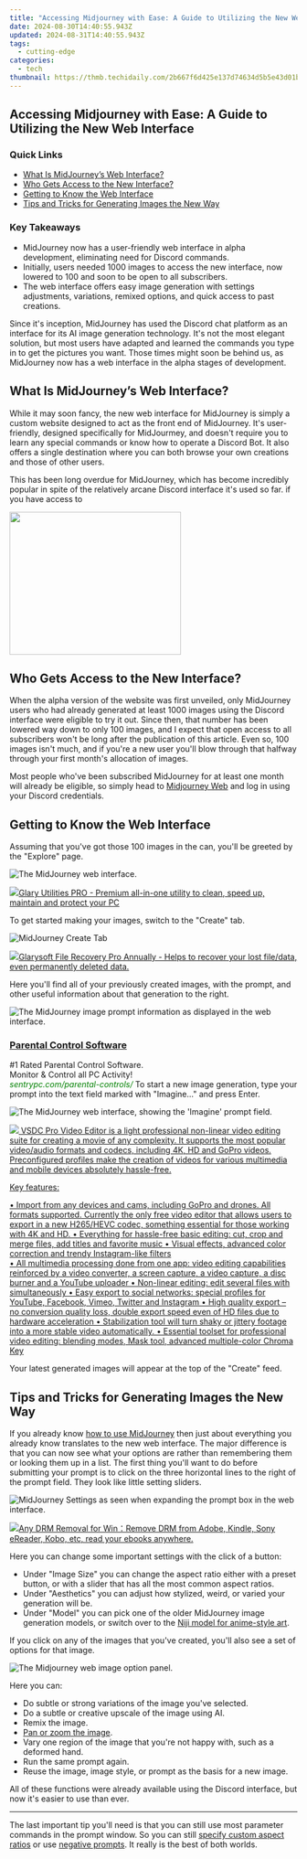 ```yaml
---
title: "Accessing Midjourney with Ease: A Guide to Utilizing the New Web Interface"
date: 2024-08-30T14:40:55.943Z
updated: 2024-08-31T14:40:55.943Z
tags:
  - cutting-edge
categories:
  - tech
thumbnail: https://thmb.techidaily.com/2b667f6d425e137d74634d5b5e43d01ba3b3015e34fc38e54ba016f1aa0f02aa.jpg
---
```


## Accessing Midjourney with Ease: A Guide to Utilizing the New Web Interface

### Quick Links

* [What Is MidJourney’s Web Interface?](https://youtube-help.techidaily.com/2024-approved-revenue-revolution-joining-elite-at-500-subs-level/)
* [Who Gets Access to the New Interface?](https://facebook-video-content.techidaily.com/updated-facebooks-most-impressive-new-additions-decoded-for-2024/)
* [Getting to Know the Web Interface](https://extra-guidance.techidaily.com/new-learn-to-toggle-picture-in-picture-on-your-ios-youtube-app/)
* [Tips and Tricks for Generating Images the New Way](https://vp-tips.techidaily.com/new-pioneers-of-prose-and-plot-the-worlds-best-top-8/)

### Key Takeaways

* MidJourney now has a user-friendly web interface in alpha development, eliminating need for Discord commands.
* Initially, users needed 1000 images to access the new interface, now lowered to 100 and soon to be open to all subscribers.
* The web interface offers easy image generation with settings adjustments, variations, remixed options, and quick access to past creations.

 Since it's inception, MidJourney has used the Discord chat platform as an interface for its AI image generation technology. It's not the most elegant solution, but most users have adapted and learned the commands you type in to get the pictures you want. Those times might soon be behind us, as MidJourney now has a web interface in the alpha stages of development.

##  What Is MidJourney’s Web Interface?

 While it may soon fancy, the new web interface for MidJourney is simply a custom website designed to act as the front end of MidJourney. It's user-friendly, designed specifically for MidJourmey, and doesn't require you to learn any special commands or know how to operate a Discord Bot. It also offers a single destination where you can both browse your own creations and those of other users.

 This has been long overdue for MidJourney, which has become incredibly popular in spite of the relatively arcane Discord interface it's used so far. if you have access to

<!-- affiliate ads begin -->
<a href="https://united.elfm.net/c/5597632/748964/4704" target="_top" id="748964"><img src="//a.impactradius-go.com/display-ad/4704-748964" border="0" alt="" width="300" height="250"/></a><img height="0" width="0" src="https://united.elfm.net/i/5597632/748964/4704" style="position:absolute;visibility:hidden;" border="0" />
<!-- affiliate ads end -->
##  Who Gets Access to the New Interface?

 When the alpha version of the website was first unveiled, only MidJourney users who had already generated at least 1000 images using the Discord interface were eligible to try it out. Since then, that number has been lowered way down to only 100 images, and I expect that open access to all subscribers won't be long after the publication of this article. Even so, 100 images isn't much, and if you're a new user you'll blow through that halfway through your first month's allocation of images. 

 Most people who've been subscribed MidJourney for at least one month will already be eligible, so simply head to [Midjourney Web](https://alpha.midjourney.com/) and log in using your Discord credentials.

##  Getting to Know the Web Interface

 Assuming that you've got those 100 images in the can, you'll be greeted by the "Explore" page.

![The MidJourney web interface.](https://static1.howtogeekimages.com/wordpress/wp-content/uploads/2024/05/screenshot-2024-05-17-at-14-34-02.png) 

<!-- affiliate ads begin -->
<a href="https://order.glarysoft.com/order/checkout.php?PRODS=4535075&QTY=1&AFFILIATE=108875&CART=1"><img src="https://secure.avangate.com/images/merchant/6734fa703f6633ab896eecbdfad8953a/products/GU-500_672.png" border="0">Glary Utilities PRO -  Premium all-in-one utility to clean, speed up, maintain and protect your PC</a>
<!-- affiliate ads end -->
 To get started making your images, switch to the "Create" tab.

![MidJourney Create Tab](https://static1.howtogeekimages.com/wordpress/wp-content/uploads/2024/05/midjourney-create-tab.png) 

<!-- affiliate ads begin -->
<a href="https://order.glarysoft.com/order/checkout.php?PRODS=35504869&QTY=1&AFFILIATE=108875&CART=1"><img src="https://secure.avangate.com/images/merchant/6734fa703f6633ab896eecbdfad8953a/products/1_FR-200-1.png" border="0">Glarysoft File Recovery Pro Annually -  Helps to recover your lost file/data, even permanently deleted data. 
</a>
<!-- affiliate ads end -->
 Here you'll find all of your previously created images, with the prompt, and other useful information about that generation to the right.

![The MidJourney image prompt information as displayed in the web interface.](https://static1.howtogeekimages.com/wordpress/wp-content/uploads/2024/05/screenshot-2024-05-17-at-14-37-50.png) 

<!-- affiliate ads begin -->
<h3 id="200610"><a href="https://sentrypc.7eer.net/c/5597632/200610/3022">Parental Control Software</a></h3>
<span class="text-ad-content">
	#1 Rated Parental Control Software.<br/>
	Monitor & Control all PC Activity!<br/>
		<cite style="color:green">sentrypc.com/parental-controls/</cite>
	</span><img height="0" width="0" src="https://sentrypc.7eer.net/i/5597632/200610/3022" style="position:absolute;visibility:hidden;" border="0" />
<!-- affiliate ads end -->
 To start a new image generation, type your prompt into the text field marked with "Imagine..." and press Enter.

![The MidJourney web interface, showing the 'Imagine' prompt field.](https://static1.howtogeekimages.com/wordpress/wp-content/uploads/2024/05/screenshot-2024-05-17-at-14-40-29.png) 

<!-- affiliate ads begin -->
<a href="https://secure.2checkout.com/order/checkout.php?PRODS=4693127&QTY=1&AFFILIATE=108875&CART=1"><img src="https://www.videosoftdev.com/images/video_editor/screenshots/1.jpg" border="0">
VSDC Pro Video Editor is a light professional non-linear video editing suite for creating a movie of any complexity. It supports the most popular video/audio formats and codecs, including 4K, HD and GoPro videos. Preconfigured profiles make the creation of videos for various multimedia and mobile devices absolutely hassle-free.

Key features:

•	Import from any devices and cams, including GoPro and drones. All formats supported. Сurrently the only free video editor that allows users to export in a new H265/HEVC codec, something essential for those working with 4K and HD.
•	Everything for hassle-free basic editing: cut, crop and merge files, add titles and favorite music
•	Visual effects, advanced color correction and trendy Instagram-like filters   
•	All multimedia processing done from one app: video editing capabilities reinforced by  a video converter, a screen capture, a video capture, a disc burner and a YouTube uploader
•	Non-linear editing: edit several files with simultaneously 
•	Easy export to social networks: special profiles for YouTube, Facebook, Vimeo, Twitter and Instagram
•	High quality export – no conversion quality loss, double export speed even of HD files due to hardware acceleration
•	Stabilization tool will turn shaky or jittery footage into a more stable video automatically. 
•	Essential toolset for professional video editing: blending modes, Mask tool, advanced multiple-color Chroma Key  
</a>
<!-- affiliate ads end -->
 Your latest generated images will appear at the top of the "Create" feed.

##  Tips and Tricks for Generating Images the New Way

 If you already know [how to use MidJourney](https://howto.techidaily.com/google-play-services-wont-update-12-fixes-are-here-on-motorola-moto-g73-5g-drfone-by-drfone-fix-android-problems-fix-android-problems/) then just about everything you already know translates to the new web interface. The major difference is that you can now see what your options are rather than remembering them or looking them up in a list. The first thing you'll want to do before submitting your prompt is to click on the three horizontal lines to the right of the prompt field. They look like little setting sliders.

![MidJourney Settings as seen when expanding the prompt box in the web interface.](https://static1.howtogeekimages.com/wordpress/wp-content/uploads/2024/05/midjourney-settings.png) 

<!-- affiliate ads begin -->
<a href="https://secure.2checkout.com/order/checkout.php?PRODS=4600113&QTY=1&AFFILIATE=108875&CART=1"><img src="https://www.epubor.com/images/drm-removal-feature2.png" border="0">Any DRM Removal for Win：Remove DRM from Adobe, Kindle, Sony eReader, Kobo, etc, read your ebooks anywhere.</a>
<!-- affiliate ads end -->
 Here you can change some important settings with the click of a button:

* Under "Image Size" you can change the aspect ratio either with a preset button, or with a slider that has all the most common aspect ratios.
* Under "Aesthetics" you can adjust how stylized, weird, or varied your generation will be.
* Under "Model" you can pick one of the older MidJourney image generation models, or switch over to the [Niji model for anime-style art](https://some-tips.techidaily.com/new-ultimate-strategies-pinterest-to-mp3-migration-guide/).

 If you click on any of the images that you've created, you'll also see a set of options for that image.

![The Midjourney web image option panel.](https://static1.howtogeekimages.com/wordpress/wp-content/uploads/2024/05/screenshot-2024-05-17-at-15-12-02.png) 

 Here you can:

* Do subtle or strong variations of the image you've selected.
* Do a subtle or creative upscale of the image using AI.
* Remix the image.
* [Pan or zoom the image](https://some-skills.techidaily.com/2024-approved-total-insight-into-vscos-photography-ecosystem/).
* Vary one region of the image that you're not happy with, such as a deformed hand.
* Run the same prompt again.
* Reuse the image, image style, or prompt as the basis for a new image.

 All of these functions were already available using the Discord interface, but now it's easier to use than ever.

---

 The last important tip you'll need is that you can still use most parameter commands in the prompt window. So you can still [specify custom aspect ratios](https://youtube-lab.techidaily.com/gateway-to-youtube-entrepreneurship-the-best-10-easy-to-create-channels/) or use [negative prompts](https://facebook-record-videos.techidaily.com/snappy-fortnite-visuals-in-no-time-for-2024/). It really is the best of both worlds.

<ins class="adsbygoogle"
     style="display:block"
     data-ad-format="autorelaxed"
     data-ad-client="ca-pub-7571918770474297"
     data-ad-slot="1223367746"></ins>



<ins class="adsbygoogle"
     style="display:block"
     data-ad-client="ca-pub-7571918770474297"
     data-ad-slot="8358498916"
     data-ad-format="auto"
     data-full-width-responsive="true"></ins>


